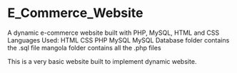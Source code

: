 # E_Commerce_Website
A dynamic e-commerce website built with PHP, MySQL, HTML and CSS
Languages Used:
HTML
CSS
PHP
MySQL
MySQL Database folder contains the .sql file mangola folder contains all the .php files

This is a very basic website built to implement dynamic website.

